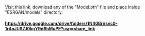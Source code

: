 Visit this link, download any of the "Model.pth" file and place inside "ESRGAN/models" directory.

#### https://drive.google.com/drive/folders/1N40Brnsvc0-1r4oJUS7J0kqY9d6bMuPE?usp=share_link
